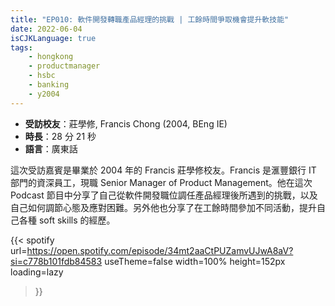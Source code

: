 ```yaml
---
title: "EP010: 軟件開發轉職產品經理的挑戰 | 工餘時間爭取機會提升軟技能"
date: 2022-06-04
isCJKLanguage: true
tags:
    - hongkong
    - productmanager
    - hsbc
    - banking
    - y2004
---
```


- **受訪校友**：莊學修, Francis Chong (2004, BEng IE)
- **時長**：28 分 21 秒
- **語言**：廣東話

<!--more-->

這次受訪嘉賓是畢業於 2004 年的 Francis 莊學修校友。Francis 是滙豐銀行 IT 部門的資深員工，現職 Senior Manager of Product Management。他在這次 Podcast 節目中分享了自己從軟件開發職位調任產品經理後所遇到的挑戰，以及自己如何調節心態及應對困難。另外他也分享了在工餘時間參加不同活動，提升自己各種 soft skills 的經歷。

{{< spotify 
  url=https://open.spotify.com/episode/34mt2aaCtPUZamvUJwA8aV?si=c778b101fdb84583
  useTheme=false
  width=100%
  height=152px
  loading=lazy
>}}
